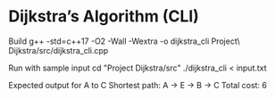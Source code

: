 # Dijkstra’s Algorithm (CLI)

Build
g++ -std=c++17 -O2 -Wall -Wextra -o dijkstra_cli Project\ Dijkstra/src/dijkstra_cli.cpp

Run with sample input
cd "Project Dijkstra/src"
./dijkstra_cli < input.txt

Expected output for A to C
Shortest path: A -> E -> B -> C
Total cost: 6

